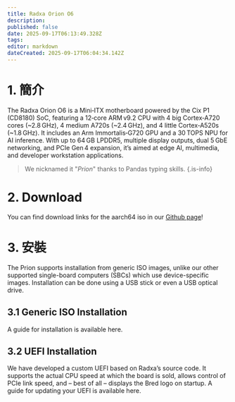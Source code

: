 ```yaml
---
title: Radxa Orion O6
description:
published: false
date: 2025-09-17T06:13:49.328Z
tags:
editor: markdown
dateCreated: 2025-09-17T06:04:34.142Z
---
```


# 1. 簡介

The Radxa Orion O6 is a Mini‑ITX motherboard powered by the Cix P1 (CD8180) SoC, featuring a 12‑core ARM v9.2 CPU with 4 big Cortex‑A720 cores (~2.8 GHz), 4 medium A720s (~2.4 GHz), and 4 little Cortex‑A520s (~1.8 GHz).  It includes an Arm Immortalis‑G720 GPU and a 30 TOPS NPU for AI inference.  With up to 64 GB LPDDR5, multiple display outputs, dual 5 GbE networking, and PCIe Gen 4 expansion, it’s aimed at edge AI, multimedia, and developer workstation applications.

> We nicknamed it "_Prion_" thanks to Pandas typing skills.
> {.is-info}

# 2. Download

You can find download links for the aarch64 iso in our [Github page](https://github.com/BredOS/bredos-iso/releases/latest)!

# 3. 安裝

The Prion supports installation from generic ISO images, unlike our other supported single-board computers (SBCs) which use device-specific images. Installation can be done using a USB stick or even a USB optical drive.

## 3.1 Generic ISO Installation

A guide for installation is available here.

## 3.2 UEFI Installation

We have developed a custom UEFI based on Radxa’s source code. It supports the actual CPU speed at which the board is sold, allows control of PCIe link speed, and – best of all – displays the Bred logo on startup. A guide for updating your UEFI is available here.